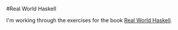 #Real World Haskell

I'm working through the exercises for the book [Real World Haskell](http://book.realworldhaskell.org/).
